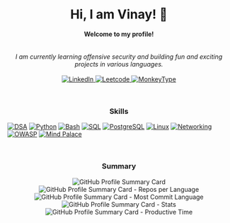 <h1 align="center">Hi, I am Vinay! 👋</h1>

<p align="center">
    <b>Welcome to my profile!</b><br><br>
    <i>
        <br>
       I am currently learning offensive security and building fun and exciting projects in various languages.<br>
    </i><br>
    <a href="https://www.linkedin.com/in/kkvinay/">
        <img src="https://img.shields.io/badge/-LinkedIn-blue" alt="LinkedIn">
  </a >
    <a href="https://leetcode.com/0KvinayK0/">
    <img src="https://img.shields.io/badge/Leetcode-brown" alt="Leetcode">
 </a>   
  <a href="https://monkeytype.com/profile/0KvinayK0">
    <img src="https://img.shields.io/badge/Monkey-Type-lightgrey" alt="MonkeyType">
 </a>     
</p>

<!-- ### Skills -->
<br><h3 align="center">Skills</h3>

[![DSA](https://img.shields.io/badge/-DSA-black?style=for-the-badge&logo=appveyor)](https://github.com/0KvinayK0)
[![Python](https://img.shields.io/badge/-Python-black?style=for-the-badge&logo=python)](https://github.com/0KvinayK0)
[![Bash](https://img.shields.io/badge/-Bash-black?style=for-the-badge&logo=shell)](https://github.com/0KvinayK0)
[![SQL](https://img.shields.io/badge/-SQL-black?style=for-the-badge&logo=oracle)](https://github.com/0KvinayK0)
[![PostgreSQL](https://img.shields.io/badge/-PostgreSQL-black?style=for-the-badge&logo=postgresql)](https://github.com/0KvinayK0)
[![Linux](https://img.shields.io/badge/-Linux-black?style=for-the-badge&logo=linux)](https://github.com/0KvinayK0)
[![Networking](https://img.shields.io/badge/-Networking-black?style=for-the-badge&logo=wire)](https://github.com/0KvinayK0)
[![OWASP](https://img.shields.io/badge/-OWASP-black?style=for-the-badge&logo=OWASP)](https://github.com/0KvinayK0)
[![Mind Palace](https://img.shields.io/badge/-Mind%20Palace-black?style=for-the-badge&logo=smartthings)](https://github.com/0KvinayK0)

<!-- ### Summary -->
<br><h3 align="center">Summary</h3>

<p align="center">
  <img src="http://github-profile-summary-cards.vercel.app/api/cards/profile-details?username=0KvinayK0&theme=chartreuse_dark" alt="GitHub Profile Summary Card">
  <img src="http://github-profile-summary-cards.vercel.app/api/cards/repos-per-language?username=0KvinayK0&theme=chartreuse_dark" alt="GitHub Profile Summary Card - Repos per Language">
   <img src="http://github-profile-summary-cards.vercel.app/api/cards/most-commit-language?username=0KvinayK0&theme=chartreuse_dark" alt="GitHub Profile Summary Card - Most Commit Language">
  <img src="http://github-profile-summary-cards.vercel.app/api/cards/stats?username=0KvinayK0&theme=chartreuse_dark" alt="GitHub Profile Summary Card - Stats">
  <img src="http://github-profile-summary-cards.vercel.app/api/cards/productive-time?username=0KvinayK0&theme=chartreuse_dark&utcOffset=8" alt="GitHub Profile Summary Card - Productive Time">
</p>

<!-- ![](http://github-profile-summary-cards.vercel.app/api/cards/profile-details?username=0KvinayK0&theme=chartreuse_dark)
![](http://github-profile-summary-cards.vercel.app/api/cards/repos-per-language?username=0KvinayK0&theme=chartreuse_dark)
![](http://github-profile-summary-cards.vercel.app/api/cards/most-commit-language?username=0KvinayK0&theme=chartreuse_dark)
![](http://github-profile-summary-cards.vercel.app/api/cards/stats?username=0KvinayK0&theme=chartreuse_dark)
![](http://github-profile-summary-cards.vercel.app/api/cards/productive-time?username=0KvinayK0&theme=chartreuse_dark&utcOffset=8) -->

